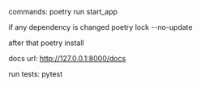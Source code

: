 commands:
poetry run start_app

if any dependency is changed
poetry lock --no-update

after that
poetry install

docs url:
http://127.0.0.1:8000/docs

run tests:
pytest